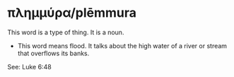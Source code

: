 # πλημμύρα/plēmmura
This word is a type of thing. It is a noun.

* This word means flood. It talks about the high water of a river or stream that overflows its banks.

See: Luke 6:48
